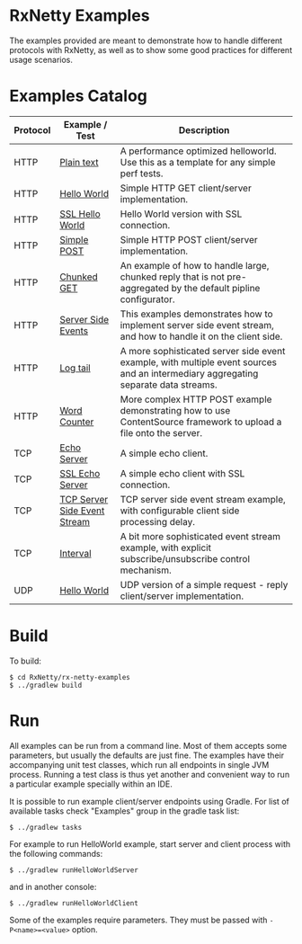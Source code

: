 RxNetty Examples
================

The examples provided are meant to demonstrate how to handle different protocols with RxNetty, as well as to
show some good practices for different usage scenarios.

Examples Catalog
================

Protocol | Example / Test | Description
---------|---------|------------
HTTP | [Plain text](src/main/java/io/reactivex/netty/examples/http/plaintext)              | A performance optimized helloworld. Use this as a template for any simple perf tests.
HTTP | [Hello World](src/main/java/io/reactivex/netty/examples/http/helloworld)            | Simple HTTP GET client/server implementation.
HTTP | [SSL Hello World](src/main/java/io/reactivex/netty/examples/http/ssl)               | Hello World version with SSL connection.
HTTP | [Simple POST](src/main/java/io/reactivex/netty/examples/http/post)                  | Simple HTTP POST client/server implementation.
HTTP | [Chunked GET](src/main/java/io/reactivex/netty/examples/http/chunk)                 | An example of how to handle large, chunked reply that is not pre-aggregated by the default pipline configurator.
HTTP | [Server Side Events](src/main/java/io/reactivex/netty/examples/http/sse)            | This examples demonstrates how to implement server side event stream, and how to handle it on the client side.
HTTP | [Log tail](src/main/java/io/reactivex/netty/examples/http/logtail)                  | A more sophisticated server side event example, with multiple event sources and an intermediary aggregating separate data streams.
HTTP | [Word Counter](src/main/java/io/reactivex/netty/examples/http/wordcounter)          | More complex HTTP POST example demonstrating how to use ContentSource framework  to upload a file onto the server.
TCP  | [Echo Server](src/main/java/io/reactivex/netty/examples/tcp/echo)                   | A simple echo client.
TCP  | [SSL Echo Server](src/main/java/io/reactivex/netty/examples/tcp/ssl)                | A simple echo client with SSL connection.
TCP  | [TCP Server Side Event Stream](src/main/java/io/reactivex/netty/examples/tcp/event) | TCP server side event stream example, with configurable client side processing delay.
TCP  | [Interval](src/main/java/io/reactivex/netty/examples/tcp/interval)                  | A bit more sophisticated event stream example, with explicit subscribe/unsubscribe control mechanism.
UDP  | [Hello World](src/main/java/io/reactivex/netty/examples/udp)                        | UDP version of a simple request - reply client/server implementation.

Build
=====

To build:

```
$ cd RxNetty/rx-netty-examples
$ ../gradlew build
```

Run
===

All examples can be run from a command line. Most of them accepts some parameters, but usually the defaults are just
fine. The examples have their accompanying unit test classes, which run all endpoints in single JVM process.
Running a test class is thus yet another and convenient way to run a particular example specially within an IDE.
 

It is possible to run example client/server endpoints using Gradle. For list of available tasks check "Examples" group
in the gradle task list:

```
$ ../gradlew tasks
```

For example to run HelloWorld example, start server and client process with the following commands:

```
$ ../gradlew runHelloWorldServer
```

and in another console:

```
$ ../gradlew runHelloWorldClient
```
Some of the examples require parameters. They must be passed with ```-P<name>=<value>``` option. 